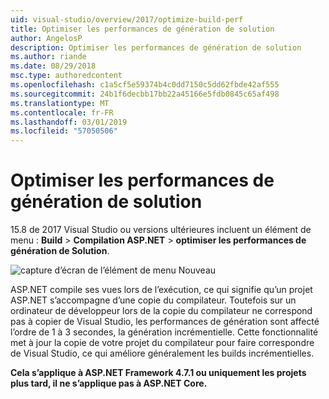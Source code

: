 ```yaml
---
uid: visual-studio/overview/2017/optimize-build-perf
title: Optimiser les performances de génération de solution
author: AngelosP
description: Optimiser les performances de génération de solution
ms.author: riande
ms.date: 08/29/2018
msc.type: authoredcontent
ms.openlocfilehash: c1a5cf5e59374b4c0dd7150c5dd62fbde42af555
ms.sourcegitcommit: 24b1f6decbb17bb22a45166e5fdb0845c65af498
ms.translationtype: MT
ms.contentlocale: fr-FR
ms.lasthandoff: 03/01/2019
ms.locfileid: "57050506"
---
```

# <a name="optimize-build-performance-for-solution"></a>Optimiser les performances de génération de solution

15.8 de 2017 Visual Studio ou versions ultérieures incluent un élément de menu : **Build** > **Compilation ASP.NET** > **optimiser les performances de génération de Solution**.

![capture d’écran de l’élément de menu Nouveau](optimize-build-perf/_static/optimize-build-performance-for-solution.png)

ASP.NET compile ses vues lors de l’exécution, ce qui signifie qu’un projet ASP.NET s’accompagne d’une copie du compilateur. Toutefois sur un ordinateur de développeur lors de la copie du compilateur ne correspond pas à copier de Visual Studio, les performances de génération sont affecté l’ordre de 1 à 3 secondes, la génération incrémentielle. Cette fonctionnalité met à jour la copie de votre projet du compilateur pour faire correspondre de Visual Studio, ce qui améliore généralement les builds incrémentielles.

**Cela s’applique à ASP.NET Framework 4.7.1 ou uniquement les projets plus tard, il ne s’applique pas à ASP.NET Core.**
